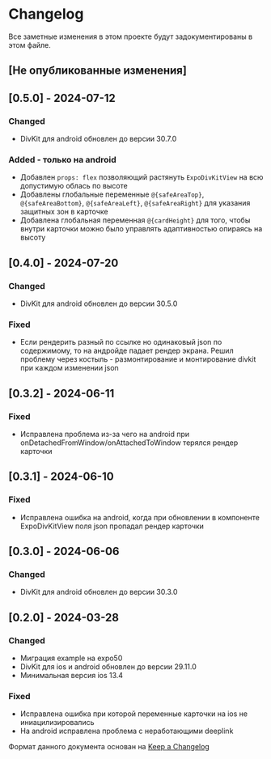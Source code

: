 # Changelog

Все заметные изменения в этом проекте будут задокументированы в этом файле.

## [Не опубликованные изменения]

## [0.5.0] - 2024-07-12
### Changed
- DivKit для android обновлен до версии 30.7.0
### Added - только на android
- Добавлен `props: flex` позволяющий растянуть `ExpoDivKitView` на всю допустимую облась по высоте
- Добавлены глобальные переменные `@{safeAreaTop}`, `@{safeAreaBottom}`, `@{safeAreaLeft}`, `@{safeAreaRight}` для указания защитных зон в карточке
- Добавлена глобальная переменная `@{cardHeight}` для того, чтобы внутри карточки можно было управлять адаптивностью опираясь на высоту

## [0.4.0] - 2024-07-20
### Changed
- DivKit для android обновлен до версии 30.5.0
### Fixed
- Если рендерить разный по ссылке но одинаковый json по содержимому, то на андройде падает рендер экрана. Решил проблему через костыль - размонтирование и монтирование divkit при каждом изменении json

## [0.3.2] - 2024-06-11
### Fixed
- Исправлена проблема из-за чего на android при onDetachedFromWindow/onAttachedToWindow терялся рендер карточки

## [0.3.1] - 2024-06-10
### Fixed
- Исправлена ошибка на android, когда при обновлении в компоненте ExpoDivKitView поля json пропадал рендер карточки

## [0.3.0] - 2024-06-06
### Changed
- DivKit для android обновлен до версии 30.3.0

## [0.2.0] - 2024-03-28
### Changed
- Миграция example на expo50
- DivKit для ios и android обновлен до версии 29.11.0
- Минимальная версия ios 13.4

### Fixed
- Исправлена ошибка при которой переменные карточки на ios не иниацилизировались
- На android исправлена проблема с неработающими deeplink

Формат данного документа основан на [Keep a Changelog](https://keepachangelog.com/en/1.0.0/)
